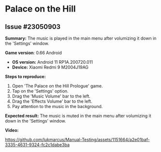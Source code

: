 # Palace on the Hill

## Issue #23050903

**Summary:** The music is played in the main menu after volumizing it down in the 'Settings' window.

**Game version**: 0.66 Android

- **OS version:** Android 11 RP1A.200720.011
- **Device:** Xiaomi Redmi 9 M2004J19AG

**Steps to reproduce:**

1. Open 'The Palace on the Hill Prologue' game.
2. Tap on the 'Settings' option.
3. Drag the 'Music Volume' bar to the left.
4. Drag the 'Effects Volume' bar to the left.
5. Pay attention to the music in the background.

**Expected result:** The music is muted in the main menu after volumizing it down in the 'Settings' window.

**Video:**

https://github.com/lukmarcus/Manual-Testing/assets/1151664/a2e01baf-3335-4631-9324-fc2c1dabe3ba
